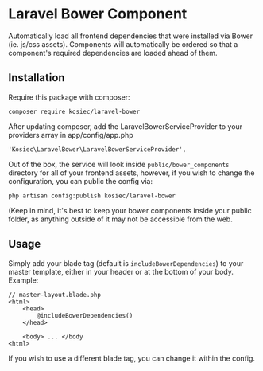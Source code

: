 Laravel Bower Component
=============

Automatically load all frontend dependencies that were installed via Bower (ie. js/css assets). Components will automatically
be ordered so that a component's required dependencies are loaded ahead of them.


## Installation

Require this package with composer:

    composer require kosiec/laravel-bower

After updating composer, add the LaravelBowerServiceProvider to your providers array in app/config/app.php

    'Kosiec\LaravelBower\LaravelBowerServiceProvider',

Out of the box, the service will look inside `public/bower_components` directory for all of your frontend assets,
however, if you wish to change the configuration, you can public the config via:

    php artisan config:publish kosiec/laravel-bower

(Keep in mind, it's best to keep your bower components inside your public folder, as anything outside of it may not be
accessible from the web.

## Usage

Simply add your blade tag (default is `includeBowerDependencies`) to your master template, either in your header or at
the bottom of your body. Example:

    // master-layout.blade.php
    <html>
        <head>
            @includeBowerDependencies()
        </head>

        <body> ... </body
    <html>

If you wish to use a different blade tag, you can change it within the config.
